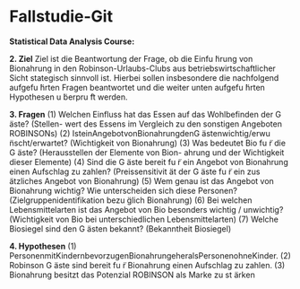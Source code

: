 # Fallstudie-Git

**Statistical Data Analysis Course:**

**2. Ziel**
Ziel ist die Beantwortung der Frage, ob die Einfu ̈hrung von Bionahrung in den Robinson-Urlaubs-Clubs aus betriebswirtschaftlicher Sicht stategisch sinnvoll ist. Hierbei sollen insbesondere die nachfolgend aufgefu ̈hrten Fragen beantwortet und die weiter unten aufgefu ̈hrten Hypothesen u ̈berpru ̈ft werden.

**3. Fragen**
(1) Welchen Einfluss hat das Essen auf das Wohlbefinden der G ̈aste? (Stellen- wert des Essens im Vergleich zu den sonstigen Angeboten ROBINSONs)
(2) IsteinAngebotvonBionahrungdenG ̈astenwichtig/erwu ̈nscht/erwartet? (Wichtigkeit von Bionahrung)
(3) Was bedeutet Bio fu ̈r die G ̈aste? (Herausstellen der Elemente von Bion- ahrung und der Wichtigkeit dieser Elemente)
(4) Sind die G ̈aste bereit fu ̈r ein Angebot von Bionahrung einen Aufschlag zu zahlen? (Preissensitivit ̈at der G ̈aste fu ̈r ein zus ̈atzliches Angebot von Bionahrung)
(5) Wem genau ist das Angebot von Bionahrung wichtig? Wie unterscheiden sich diese Personen? (Zielgruppenidentifikation bezu ̈glich Bionahrung)
(6) Bei welchen Lebensmittelarten ist das Angebot von Bio besonders wichtig /
unwichtig? (Wichtigkeit von Bio bei unterschiedlichen Lebensmittelarten)
(7) Welche Biosiegel sind den G ̈asten bekannt? (Bekanntheit Biosiegel)

**4. Hypothesen**
(1) PersonenmitKindernbevorzugenBionahrungeheralsPersonenohneKinder. (2) Robinson G ̈aste sind bereit fu ̈r Bionahrung einen Aufschlag zu zahlen.
(3) Bionahrung besitzt das Potenzial ROBINSON als Marke zu st ̈arken
